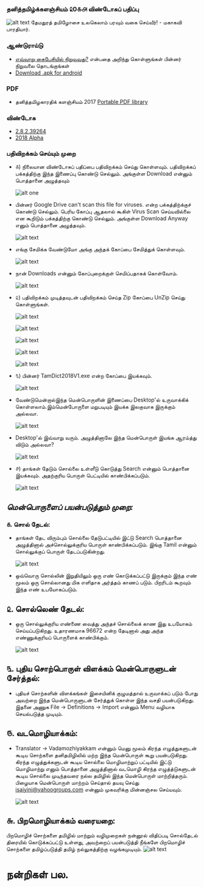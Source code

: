 ### தனித்தமிழ்க்களஞ்சியம் ௨0௧௮ விண்டோசுப் பதிப்பு

![alt text](images/green_bear_small.png) தேமதுரத் தமிழோசை உலகெலாம் பரவும் வகை செய்வீர்! - மகாகவி பாரதியார்.

### ஆண்டுராய்டு 
 - [எவ்வாறு கைபேசியில் நிறுவுவது?](https://atamilspeaks.files.wordpress.com/2017/03/thanithamizhakarathi2_6.pdf) என்பதை அறிந்து கொள்ளுங்கள் பின்னர் நிறுவலை தொடங்குங்கள் 
 - [Download .apk for android](https://github.com/user/repo/blob/branch/other_file.md) 
 
### PDF 
 - தனித்தமிழகாரதிக் களஞ்சியம் 2017 [Portable PDF library](https://atamilspeaks.wordpress.com/ttk2017/)

### விண்டோசு 
 
 - [2.8.2.39264](https://drive.google.com/open?id=1V87dbm5m2S22RK6QWXNLD4V1eG1S0wE4)  
 - [2018 Alpha](https://drive.google.com/file/d/1-OtHLOwkisyaP6V1XJI-dVImY0gxEzCz/view) 

### பதிவிறக்கம் செய்யும் முறை 

 -  ௧) நிலையான விண்டோசுப் பதிப்பை பதிவிறக்கம் செய்து கொள்ளவும். பதிவிறக்கப் பக்கத்திற்கு இந்த இணைப்பு கொண்டு செல்லும். அங்குள்ள Download என்னும் பொத்தானை அழுத்தவும்
 
	![alt one](images/one.jpg) 
 
 -  பின்னர் Google Drive can't scan this file for viruses. என்ற பக்கத்திற்க்குச் கொண்டு செல்லும். பெரிய கோப்பு ஆதலால் கூகிள் Virus Scan செய்யவில்லை என கூறிடும் பக்கத்திற்கு கொண்டு செல்லும். அங்குள்ள Download Anyway எனும் பொத்தானை அழுத்தவும்.
 
	![alt text](images/two.jpg)
	
 -  எங்கு சேமிக்க வேண்டுமோ அங்கு அந்தக் கோப்பை சேமித்துக் கொள்ளவும். 
 
	![alt text](images/three.jpg)
	
 - நான் Downloads என்னும் கோப்புறைக்குள் செமிப்பதாகக் கொள்வோம்.
 
	![alt text](images/four.jpg)
 
 - ௨) பதிவிறக்கம் முடித்தவுடன் பதிவிறக்கம் செய்த Zip கோப்பை UnZip செய்து கொள்ளுங்கள்.
 
	![alt text](images/five.jpg)
	
	![alt text](images/six.jpg)
	
	![alt text](images/seven.jpg)
	
	![alt text](images/eight.jpg)
	
	![alt text](images/night.jpg)
	
 - ௩) பின்னர் TamDict2018V1.exe என்ற கோப்பை இயக்கவும்.
 
	![alt text](images/eleven.jpg)
	
 - வேண்டுமென்றால்இந்த மென்பொருளின் இணைப்பை Desktop'ல் உருவாக்கிக் கொள்ளலாம்.இம்மென்போருளை மறுபடியும் இயக்க இலகுவாக இருக்கும் அல்லவா. 
 
	![alt text](images/twelve.jpg)
 
 - Desktop'ல் இவ்வாறு வரும். அழுத்தினாலே இந்த மென்பொருள் இயங்க ஆரம்த்து விடும் அல்லவா? 
 
	![alt text](images/thirteen.jpg)
 
 - ௪) தாங்கள் தேடும் சொல்லை உள்ளீடு கொடுத்து Search என்னும் பொத்தானை இயக்கவும். அதற்குரிய பொருள் பெட்டியில் காண்பிக்கப்படும்.
 
	![alt text](images/fourteen.jpg)

## _மென்பொருளைப் பயன்படுத்தும் முறை:_ 
### ௧. சொல் தேடல்:

 - தாங்கள் தேட விரும்பும் சொல்லை தேடுபட்டியில் இட்டு Search பொத்தானை அழுத்தினால் அச்சொல்லுக்குரிய பொருள் காண்பிக்கப்படும். இங்கு Tamil என்னும் சொல்லுக்குப் பொருள் தேடப்படுகின்றது. 
 
	![alt text](images/fiveteen.jpg)
 -  ஒவ்வொரு சொல்லின் இறுதியிலும் ஒரு எண் கொடுக்கப்பட்டு இருக்கும் இந்த எண் மூலம் ஒரு சொல்லானது மிக எளிதாக அர்த்தம் காணப் படும். பிறரிடம் கூறவும் இந்த எண் உபயோகப்படும். 
 
 
## ௨. சொல்லெண் தேடல்: 

 - ஒரு சொல்லுக்குரிய எண்ணை வைத்து அந்தச் சொல்லைக் காண இது உபயோகம் செய்யப்படுகிறது. உதாரணமாக 96672 என்ற தேடினால் அது அந்த எண்ணுக்குரியப் பொருளைக் காண்பிக்கும்.
 
	![alt text](images/sixteen.jpg)
 
## ௩. புதிய சொற்பொருள் விளக்கம் மென்பொருளுடன் சேர்த்தல்:

 - புதியச் சொற்களின் விளக்கங்கள் இசையினிக் குழுமத்தால் உருவாக்கப் படும் போது அவற்றை இந்த மென்பொருளுடன் சேர்த்துக் கொள்ள இந்த வசதி பயன்படுகிறது. இதனை அணுக File -> Definitions -> Import என்னும் Menu வழியாக செயல்படுத்த முடியும். 

## ௫. வடமொழியாக்கம்: 

 - Translator -> Vadamozhiyakkam என்னும் மெனு மூலம் கிரந்த எழுத்துகளுடன் கூடிய சொற்களை தனிதமிழிலில் மற்ற இந்த மென்பொருள் கூறு பயன்படுகிறது. கிரந்த எழுத்துக்களுடன் கூடிய சொல்லை மொழிமாற்றுப் பட்டியில் இட்டு மொழிமாற்று எனும் பொத்தானை அழுத்தினால் வடமொழி கிரந்த எழுத்த்டுகளுடன் கூடிய சொல்லை முடிந்தவரை நல்ல தமிழில் இந்த மென்பொருள் மாற்றித்தரும். பிழையாக மென்பொருள் மாற்றம் செய்தால் தயவு செய்து isaiyini@yahoogroups.com என்னும் முகவரிக்கு மின்னஞ்சல செய்யவும். 

	![alt text](images/seventeen.jpg)
	
## ௬. பிறமொழியாக்கம் வரையறை: 
பிறமொழிச் சொற்களை தமிழில் மாற்றும் வழிமுறைகள் நன்னூல் விதிப்படி சொல்தேடல் திரையில் கொடுக்கப்பட்டு உள்ளது, அவற்றைப் பயன்படுத்தி நீங்களே பிறமொழிச் சொற்களை தமிழ்ப்படுத்தி தமிழ் நல்லுகத்திற்கு வழங்கமுடியும். 
![alt text](images/eighteen.jpg)
		
நன்றிகள் பல.
===